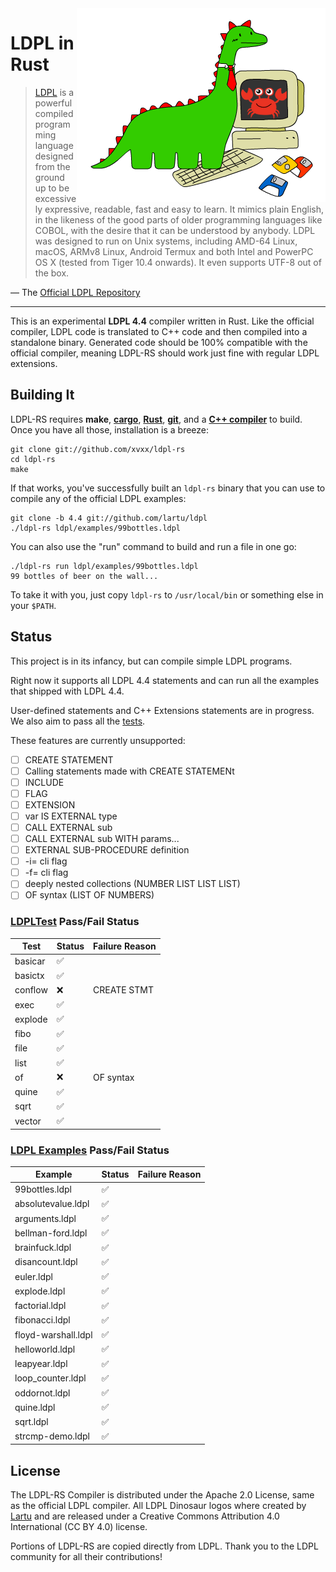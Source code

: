 <img src="img/ldpl-rs.png" alt="LDPL + Rust" align="right">

# LDPL in Rust

> [LDPL][ldpl] is a powerful compiled programming language designed
> from the ground up to be excessively expressive, readable, fast
> and easy to learn. It mimics plain English, in the likeness of the
> good parts of older programming languages like COBOL, with the
> desire that it can be understood by anybody. LDPL was designed to
> run on Unix systems, including AMD-64 Linux, macOS, ARMv8 Linux,
> Android Termux and both Intel and PowerPC OS X (tested from Tiger
> 10.4 onwards). It even supports UTF-8 out of the box.

— The [Official LDPL Repository][ldpl-repo]

---

This is an experimental **LDPL 4.4** compiler written in Rust. Like
the official compiler, LDPL code is translated to C++ code and then
compiled into a standalone binary. Generated code should be 100%
compatible with the official compiler, meaning LDPL-RS should work
just fine with regular LDPL extensions.

## Building It

LDPL-RS requires **make**, [**cargo**][rustup], [**Rust**][rustup],
[**git**][git], and a [**C++ compiler**][cpp-compiler] to build. Once
you have all those, installation is a breeze:

    git clone git://github.com/xvxx/ldpl-rs
    cd ldpl-rs
    make

If that works, you've successfully built an `ldpl-rs` binary that you
can use to compile any of the official LDPL examples:

    git clone -b 4.4 git://github.com/lartu/ldpl
    ./ldpl-rs ldpl/examples/99bottles.ldpl

You can also use the "run" command to build and run a file in one go:

    ./ldpl-rs run ldpl/examples/99bottles.ldpl
    99 bottles of beer on the wall...

To take it with you, just copy `ldpl-rs` to `/usr/local/bin` or
something else in your `$PATH`.

## Status

This project is in its infancy, but can compile simple LDPL programs.

Right now it supports all LDPL 4.4 statements and can run all the
examples that shipped with LDPL 4.4.

User-defined statements and C++ Extensions statements are in progress.
We also aim to pass all the [tests][ldpltest].

These features are currently unsupported:

- [ ] CREATE STATEMENT
- [ ] Calling statements made with CREATE STATEMENt
- [ ] INCLUDE
- [ ] FLAG
- [ ] EXTENSION
- [ ] var IS EXTERNAL type
- [ ] CALL EXTERNAL sub
- [ ] CALL EXTERNAL sub WITH params...
- [ ] EXTERNAL SUB-PROCEDURE definition
- [ ] -i= cli flag
- [ ] -f= cli flag
- [ ] deeply nested collections (NUMBER LIST LIST LIST)
- [ ] OF syntax (LIST OF NUMBERS)

### [LDPLTest][ldpltest] Pass/Fail Status

| **Test** | **Status** | **Failure Reason** |
| -------- | ---------- | ------------------ |
| basicar  | ✅         |                    |
| basictx  | ✅         |                    |
| conflow  | ❌         | CREATE STMT        |
| exec     | ✅         |                    |
| explode  | ✅         |                    |
| fibo     | ✅         |                    |
| file     | ✅         |                    |
| list     | ✅         |                    |
| of       | ❌         | OF syntax          |
| quine    | ✅         |                    |
| sqrt     | ✅         |                    |
| vector   | ✅         |                    |

### [LDPL Examples][examples] Pass/Fail Status

| **Example**         | **Status** | **Failure Reason** |
| ------------------- | ---------- | ------------------ |
| 99bottles.ldpl      | ✅         |                    |
| absolutevalue.ldpl  | ✅         |                    |
| arguments.ldpl      | ✅         |                    |
| bellman-ford.ldpl   | ✅         |                    |
| brainfuck.ldpl      | ✅         |                    |
| disancount.ldpl     | ✅         |                    |
| euler.ldpl          | ✅         |                    |
| explode.ldpl        | ✅         |                    |
| factorial.ldpl      | ✅         |                    |
| fibonacci.ldpl      | ✅         |                    |
| floyd-warshall.ldpl | ✅         |                    |
| helloworld.ldpl     | ✅         |                    |
| leapyear.ldpl       | ✅         |                    |
| loop_counter.ldpl   | ✅         |                    |
| oddornot.ldpl       | ✅         |                    |
| quine.ldpl          | ✅         |                    |
| sqrt.ldpl           | ✅         |                    |
| strcmp-demo.ldpl    | ✅         |                    |

## License

The LDPL-RS Compiler is distributed under the Apache 2.0 License, same
as the official LDPL compiler. All LDPL Dinosaur logos where created
by [Lartu](https://github.com/Lartu) and are released under a Creative
Commons Attribution 4.0 International (CC BY 4.0) license.

Portions of LDPL-RS are copied directly from LDPL. Thank you to the
LDPL community for all their contributions!

[ldpl]: https://www.ldpl-lang.org/
[ldpl-repo]: https://www.ldpl-lang.org/
[ldpl-docs]: http://docs.ldpl-lang.org/
[pest]: https://pest.rs/
[rustup]: http://rustup.rs/
[git]: https://git-scm.com/book/en/v2/Getting-Started-Installing-Git
[cpp-compiler]: https://gcc.gnu.org/install/
[ldpltest]: https://github.com/Lartu/ldpltest
[projects]: https://www.ldpl-lang.org/projects.html
[gild]: https://github.com/xvxx/gild
[lute]: https://github.com/lartu/lute
[ldpl-socket]: https://github.com/xvxx/ldpl-socket
[examples]: https://github.com/Lartu/ldpl/tree/4.4/examples

